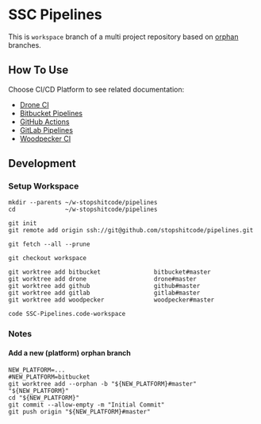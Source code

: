 # SSC Pipelines

This is `workspace` branch of a multi project repository based on [orphan](https://git-scm.com/docs/git-checkout#Documentation/git-checkout.txt---orphanltnew-branchgt) branches.

## How To Use

Choose CI/CD Platform to see related documentation:

- [Drone CI](https://github.com/stopshitcode/pipelines/tree/drone%23master)
- [Bitbucket Pipelines](https://github.com/stopshitcode/pipelines/tree/bitbucket%23master)
- [GitHub Actions](https://github.com/stopshitcode/pipelines/tree/github%23master)
- [GitLab Pipelines](https://github.com/stopshitcode/pipelines/tree/gitlab%23master)
- [Woodpecker CI](https://github.com/stopshitcode/pipelines/tree/woodpecker%23master)

## Development

### Setup Workspace

```shell
mkdir --parents ~/w-stopshitcode/pipelines
cd              ~/w-stopshitcode/pipelines

git init
git remote add origin ssh://git@github.com/stopshitcode/pipelines.git

git fetch --all --prune

git checkout workspace

git worktree add bitbucket               bitbucket#master
git worktree add drone                   drone#master
git worktree add github                  github#master
git worktree add gitlab                  gitlab#master
git worktree add woodpecker              woodpecker#master

code SSC-Pipelines.code-workspace
```

### Notes

#### Add a new (platform) orphan branch

```shell
NEW_PLATFORM=...
#NEW_PLATFORM=bitbucket
git worktree add --orphan -b "${NEW_PLATFORM}#master" "${NEW_PLATFORM}"
cd "${NEW_PLATFORM}"
git commit --allow-empty -m "Initial Commit"
git push origin "${NEW_PLATFORM}#master"
```

